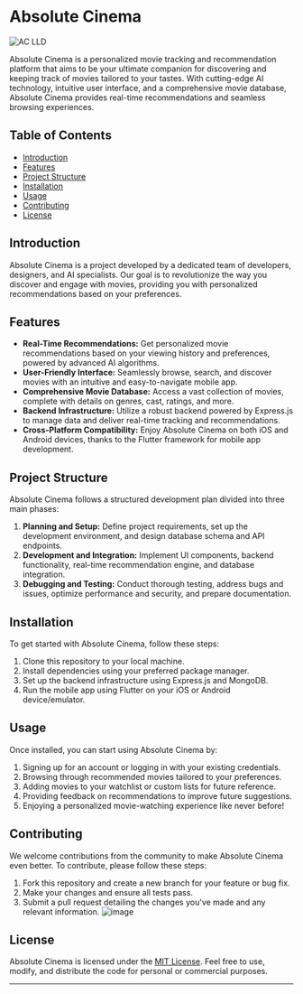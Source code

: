 # Absolute Cinema
![AC LLD](https://github.com/user-attachments/assets/5c0ec807-2590-4ca1-a29a-bd4bedda0a8a)

Absolute Cinema is a personalized movie tracking and recommendation platform that aims to be your ultimate companion for discovering and keeping track of movies tailored to your tastes. With cutting-edge AI technology, intuitive user interface, and a comprehensive movie database, Absolute Cinema provides real-time recommendations and seamless browsing experiences.

## Table of Contents
- [Introduction](#introduction)
- [Features](#features)
- [Project Structure](#project-structure)
- [Installation](#installation)
- [Usage](#usage)
- [Contributing](#contributing)
- [License](#license)

## Introduction

Absolute Cinema is a project developed by a dedicated team of developers, designers, and AI specialists. Our goal is to revolutionize the way you discover and engage with movies, providing you with personalized recommendations based on your preferences.

## Features

- **Real-Time Recommendations:** Get personalized movie recommendations based on your viewing history and preferences, powered by advanced AI algorithms.
- **User-Friendly Interface:** Seamlessly browse, search, and discover movies with an intuitive and easy-to-navigate mobile app.
- **Comprehensive Movie Database:** Access a vast collection of movies, complete with details on genres, cast, ratings, and more.
- **Backend Infrastructure:** Utilize a robust backend powered by Express.js to manage data and deliver real-time tracking and recommendations.
- **Cross-Platform Compatibility:** Enjoy Absolute Cinema on both iOS and Android devices, thanks to the Flutter framework for mobile app development.

## Project Structure

Absolute Cinema follows a structured development plan divided into three main phases:

1. **Planning and Setup:** Define project requirements, set up the development environment, and design database schema and API endpoints.
2. **Development and Integration:** Implement UI components, backend functionality, real-time recommendation engine, and database integration.
3. **Debugging and Testing:** Conduct thorough testing, address bugs and issues, optimize performance and security, and prepare documentation.

## Installation

To get started with Absolute Cinema, follow these steps:

1. Clone this repository to your local machine.
2. Install dependencies using your preferred package manager.
3. Set up the backend infrastructure using Express.js and MongoDB.
4. Run the mobile app using Flutter on your iOS or Android device/emulator.

## Usage

Once installed, you can start using Absolute Cinema by:

1. Signing up for an account or logging in with your existing credentials.
2. Browsing through recommended movies tailored to your preferences.
3. Adding movies to your watchlist or custom lists for future reference.
4. Providing feedback on recommendations to improve future suggestions.
5. Enjoying a personalized movie-watching experience like never before!

## Contributing

We welcome contributions from the community to make Absolute Cinema even better. To contribute, please follow these steps:

1. Fork this repository and create a new branch for your feature or bug fix.
2. Make your changes and ensure all tests pass.
3. Submit a pull request detailing the changes you've made and any relevant information.
![image](https://github.com/Absolute-Cinema-2024/.github/assets/95578914/456a273e-a404-4477-8f4a-fef8afdfbfb3)

## License

Absolute Cinema is licensed under the [MIT License](LICENSE). Feel free to use, modify, and distribute the code for personal or commercial purposes.

---
